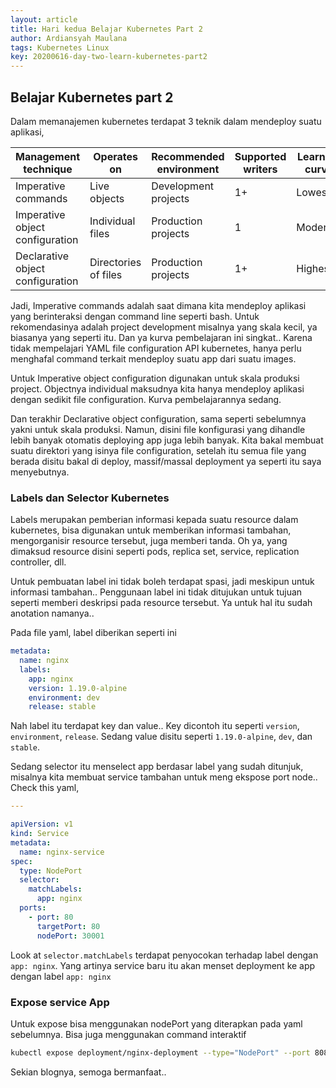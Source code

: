 ```yaml
---
layout: article
title: Hari kedua Belajar Kubernetes Part 2
author: Ardiansyah Maulana
tags: Kubernetes Linux
key: 20200616-day-two-learn-kubernetes-part2
---
```

## Belajar Kubernetes part 2

Dalam memanajemen kubernetes terdapat 3 teknik dalam mendeploy suatu aplikasi,

Management technique | Operates on | Recommended environment | Supported writers | Learning curve
-------------------- | ----------- | ----------------------- | ----------------- | --------------
Imperative commands | Live objects | Development projects | 1+ | Lowest
Imperative object configuration | Individual files | Production projects | 1 | Moderate
Declarative object configuration | Directories of files | Production projects | 1+ | Highest

Jadi, Imperative commands adalah saat dimana kita mendeploy aplikasi yang berinteraksi dengan command line seperti bash. Untuk rekomendasinya adalah project development misalnya yang skala kecil, ya biasanya yang seperti itu. Dan ya kurva pembelajaran ini singkat.. Karena tidak mempelajari YAML file configuration API kubernetes, hanya perlu menghafal command terkait mendeploy suatu app dari suatu images.

Untuk Imperative object configuration digunakan untuk skala produksi project. Objectnya individual maksudnya kita hanya mendeploy aplikasi dengan sedikit file configuration. Kurva pembelajarannya sedang.

Dan terakhir Declarative object configuration, sama seperti sebelumnya yakni untuk skala produksi. Namun, disini file konfigurasi yang dihandle lebih banyak otomatis deploying app juga lebih banyak. Kita bakal membuat suatu direktori yang isinya file configuration, setelah itu semua file yang berada disitu bakal di deploy, massif/massal deployment ya seperti itu saya menyebutnya.

### Labels dan Selector Kubernetes

Labels merupakan pemberian informasi kepada suatu resource dalam kubernetes, bisa digunakan untuk memberikan informasi tambahan, mengorganisir resource tersebut, juga memberi tanda. Oh ya, yang dimaksud resource disini seperti pods, replica set, service, replication controller, dll.

Untuk pembuatan label ini tidak boleh terdapat spasi, jadi meskipun untuk informasi tambahan.. Penggunaan label ini tidak ditujukan untuk tujuan seperti memberi deskripsi pada resource tersebut. Ya untuk hal itu sudah anotation namanya..

Pada file yaml, label diberikan seperti ini

```yaml
metadata:
  name: nginx
  labels:
    app: nginx
    version: 1.19.0-alpine
    environment: dev
    release: stable
```

Nah label itu terdapat key dan value.. Key dicontoh itu seperti `version`, `environment`, `release`. Sedang value disitu seperti `1.19.0-alpine`, `dev`, dan `stable`.

Sedang selector itu menselect app berdasar label yang sudah ditunjuk, misalnya kita membuat service tambahan untuk meng ekspose port node.. Check this yaml,

```yaml
---

apiVersion: v1
kind: Service
metadata:
  name: nginx-service
spec:
  type: NodePort
  selector:
    matchLabels:
      app: nginx
  ports:
    - port: 80
      targetPort: 80
      nodePort: 30001
```

Look at `selector.matchLabels` terdapat penyocokan terhadap label dengan `app: nginx`. Yang artinya service baru itu akan menset deployment ke app dengan label `app: nginx`

### Expose service App

Untuk expose bisa menggunakan nodePort yang diterapkan pada yaml sebelumnya. Bisa juga menggunakan command interaktif

```bash
kubectl expose deployment/nginx-deployment --type="NodePort" --port 8080
```

Sekian blognya, semoga bermanfaat..
